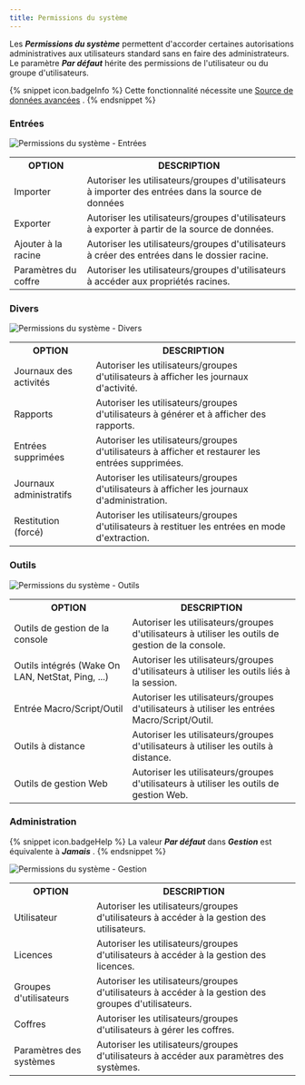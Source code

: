 ```yaml
---
title: Permissions du système
---
```

Les ***Permissions du système*** permettent d'accorder certaines autorisations administratives aux utilisateurs standard sans en faire des administrateurs. Le paramètre ***Par défaut*** hérite des permissions de l'utilisateur ou du groupe d'utilisateurs. 

{% snippet icon.badgeInfo %} 
Cette fonctionnalité nécessite une [Source de données avancées](/rdm/windows/data-sources/data-sources-types/advanced-data-sources/) . 
{% endsnippet %}
 
### Entrées 

![Permissions du système - Entrées](https://webdevolutions.azureedge.net/docs/fr/rdm/windows/clip3432.png) 

<table>
	<tr>
		<th>
OPTION 
		</th>
		<th>
DESCRIPTION 
		</th>
	</tr>
	<tr>
		<td>
Importer 
		</td>
		<td>
Autoriser les utilisateurs/groupes d'utilisateurs à importer des entrées dans la source de données 
		</td>
	</tr>
	<tr>
		<td>
Exporter 
		</td>
		<td>
Autoriser les utilisateurs/groupes d'utilisateurs à exporter à partir de la source de données. 
		</td>
	</tr>
	<tr>
		<td>
Ajouter à la racine 
		</td>
		<td>
Autoriser les utilisateurs/groupes d'utilisateurs à créer des entrées dans le dossier racine. 
		</td>
	</tr>
	<tr>
		<td>
Paramètres du coffre 
		</td>
		<td>
Autoriser les utilisateurs/groupes d'utilisateurs à accéder aux propriétés racines. 
		</td>
	</tr>
</table>

### Divers 

![Permissions du système - Divers](https://webdevolutions.azureedge.net/docs/fr/rdm/windows/clip3434.png) 

<table>
	<tr>
		<th>
OPTION 
		</th>
		<th>
DESCRIPTION 
		</th>
	</tr>
	<tr>
		<td>
Journaux des activités 
		</td>
		<td>
Autoriser les utilisateurs/groupes d'utilisateurs à afficher les journaux d'activité. 
		</td>
	</tr>
	<tr>
		<td>
Rapports 
		</td>
		<td>
Autoriser les utilisateurs/groupes d'utilisateurs à générer et à afficher des rapports. 
		</td>
	</tr>
	<tr>
		<td>
Entrées supprimées 
		</td>
		<td>
Autoriser les utilisateurs/groupes d'utilisateurs à afficher et restaurer les entrées supprimées. 
		</td>
	</tr>
	<tr>
		<td>
Journaux administratifs 
		</td>
		<td>
Autoriser les utilisateurs/groupes d'utilisateurs à afficher les journaux d'administration. 
		</td>
	</tr>
	<tr>
		<td>
Restitution (forcé) 
		</td>
		<td>
Autoriser les utilisateurs/groupes d'utilisateurs à restituer les entrées en mode d'extraction. 
		</td>
	</tr>
</table>

### Outils 

![Permissions du système - Outils](https://webdevolutions.azureedge.net/docs/fr/rdm/windows/clip3621.png) 

<table>
	<tr>
		<th>
OPTION 
		</th>
		<th>
DESCRIPTION 
		</th>
	</tr>
	<tr>
		<td>
Outils de gestion de la console 
		</td>
		<td>
Autoriser les utilisateurs/groupes d'utilisateurs à utiliser les outils de gestion de la console. 
		</td>
	</tr>
	<tr>
		<td>
Outils intégrés (Wake On LAN, NetStat, Ping, ...) 
		</td>
		<td>
Autoriser les utilisateurs/groupes d'utilisateurs à utiliser les outils liés à la session. 
		</td>
	</tr>
	<tr>
		<td>
Entrée Macro/Script/Outil 
		</td>
		<td>
Autoriser les utilisateurs/groupes d'utilisateurs à utiliser les entrées Macro/Script/Outil. 
		</td>
	</tr>
	<tr>
		<td>
Outils à distance 
		</td>
		<td>
Autoriser les utilisateurs/groupes d'utilisateurs à utiliser les outils à distance. 
		</td>
	</tr>
	<tr>
		<td>
Outils de gestion Web 
		</td>
		<td>
Autoriser les utilisateurs/groupes d'utilisateurs à utiliser les outils de gestion Web. 
		</td>
	</tr>
</table>

### Administration 

{% snippet icon.badgeHelp %} 
La valeur ***Par défaut*** dans ***Gestion*** est équivalente à ***Jamais*** . 
{% endsnippet %}
 
![Permissions du système - Gestion](https://webdevolutions.azureedge.net/docs/fr/rdm/windows/clip3433.png) 

<table>
	<tr>
		<th>
OPTION 
		</th>
		<th>
DESCRIPTION 
		</th>
	</tr>
	<tr>
		<td>
Utilisateur 
		</td>
		<td>
Autoriser les utilisateurs/groupes d'utilisateurs à accéder à la gestion des utilisateurs. 
		</td>
	</tr>
	<tr>
		<td>
Licences 
		</td>
		<td>
Autoriser les utilisateurs/groupes d'utilisateurs à accéder à la gestion des licences. 
		</td>
	</tr>
	<tr>
		<td>
Groupes d'utilisateurs 
		</td>
		<td>
Autoriser les utilisateurs/groupes d'utilisateurs à accéder à la gestion des groupes d'utilisateurs. 
		</td>
	</tr>
	<tr>
		<td>
Coffres 
		</td>
		<td>
Autoriser les utilisateurs/groupes d'utilisateurs à gérer les coffres. 
		</td>
	</tr>
	<tr>
		<td>
Paramètres des systèmes 
		</td>
		<td>
Autoriser les utilisateurs/groupes d'utilisateurs à accéder aux paramètres des systèmes. 
		</td>
	</tr>
</table>


